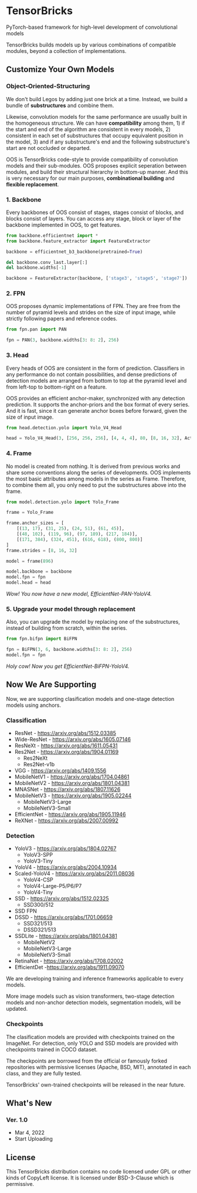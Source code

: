# TensorBricks
PyTorch-based framework for high-level development of convolutional models  

TensorBricks builds models up by various combinations of compatible modules, beyond a collection of implementations.  


## Customize Your Own Models 
### Object-Oriented-Structuring
We don't build Legos by adding just one brick at a time. Instead, we build a bundle of **substructures** and combine them.  

Likewise, convolution models for the same performance are usually built in the homogeneous structure. We can have **compatibility** among them, 1) if the start and end of the algorithm are consistent in every models, 2) consistent in each set of substructures that occupy equivalent position in the model, 3) and if any substructure's end and the following substructure's start are not occluded or departed.  

OOS is TensorBricks code-style to provide compatibility of convolution models and their sub-modules. OOS proposes explicit seperation between modules, and build their structural hierarchy in bottom-up manner. And this is very necessary for our main purposes, **combinational building** and **flexible replacement**.  


### 1. Backbone
Every backbones of OOS consist of stages, stages consist of blocks, and blocks consist of layers. You can access any stage, block or layer of the backbone implemented in OOS, to get features.  

```python
from backbone.efficientnet import *
from backbone.feature_extractor import FeatureExtractor

backbone = efficientnet_b3_backbone(pretrained=True)

del backbone.conv_last.layer[:]
del backbone.widths[-1]

backbone = FeatureExtractor(backbone, ['stage3', 'stage5', 'stage7'])
```

### 2. FPN
OOS proposes dynamic implementations of FPN. They are free from the number of pyramid levels and strides on the size of input image, while strictly following papers and reference codes.

```python
from fpn.pan import PAN

fpn = PAN(3, backbone.widths[3: 8: 2], 256)
```

### 3. Head
Every heads of OOS are consistent in the form of prediction. Classifiers in any performance do not contain possibilities, and dense predictions of detection models are arranged from bottom to top at the pyramid level and from left-top to bottom-right on a feature.  

OOS provides an efficient anchor-maker, synchronized with any detection prediction. It supports the anchor-priors and the box format of every series. And it is fast, since it can generate anchor boxes before forward, given the size of input image.  

```python
from head.detection.yolo import Yolo_V4_Head

head = Yolo_V4_Head(3, [256, 256, 256], [4, 4, 4], 80, [8, 16, 32], Act=nn.SiLU())
```

### 4. Frame
No model is created from nothing. It is derived from previous works and share some conventions along the series of developments. OOS implements the most basic attributes among models in the series as Frame. Therefore, to combine them all, you only need to put the substructures above into the frame.  

```python
from model.detection.yolo import Yolo_Frame

frame = Yolo_Frame

frame.anchor_sizes = [
    [(13, 17), (31, 25), (24, 51), (61, 45)],
    [(48, 102), (119, 96), (97, 189), (217, 184)],
    [(171, 384), (324, 451), (616, 618), (800, 800)]
]
frame.strides = [8, 16, 32]

model = frame(896)

model.backbone = backbone
model.fpn = fpn
model.head = head
```

*Wow! You now have a new model, EfficientNet-PAN-YoloV4.*  

### 5. Upgrade your model through replacement
Also, you can upgrade the model by replacing one of the substructures, instead of building from scratch, within the series.

```python
from fpn.bifpn import BiFPN

fpn = BiFPN(3, 6, backbone.widths[3: 8: 2], 256)
model.fpn = fpn
```

*Holy cow! Now you get EfficientNet-BiFPN-YoloV4.*  


## Now We Are Supporting
Now, we are supporting clasification models and one-stage detection models using anchors.  

### Classification
* ResNet - https://arxiv.org/abs/1512.03385
* Wide-ResNet - https://arxiv.org/abs/1605.07146
* ResNeXt - https://arxiv.org/abs/1611.05431
* Res2Net - https://arxiv.org/abs/1904.01169
    * Res2NeXt
    * Res2Net-v1b
* VGG - https://arxiv.org/abs/1409.1556
* MobileNetV1 - https://arxiv.org/abs/1704.04861
* MobileNetV2 - https://arxiv.org/abs/1801.04381
* MNASNet - https://arxiv.org/abs/1807.11626
* MobileNetV3 - https://arxiv.org/abs/1905.02244
    * MobileNetV3-Large
    * MobileNetV3-Small
* EfficientNet - https://arxiv.org/abs/1905.11946
* ReXNet - https://arxiv.org/abs/2007.00992

### Detection
* YoloV3 - https://arxiv.org/abs/1804.02767
    * YoloV3-SPP
    * YoloV3-Tiny
* YoloV4 - https://arxiv.org/abs/2004.10934
* Scaled-YoloV4 - https://arxiv.org/abs/2011.08036
    * YoloV4-CSP
    * YoloV4-Large-P5/P6/P7
    * YoloV4-Tiny
* SSD - https://arxiv.org/abs/1512.02325
    * SSD300/512
* SSD FPN
* DSSD - https://arxiv.org/abs/1701.06659
    * SSD321/513
    * DSSD321/513
* SSDLite - https://arxiv.org/abs/1801.04381
    * MobileNetV2
    * MobileNetV3-Large
    * MobileNetV3-Small
* RetinaNet - https://arxiv.org/abs/1708.02002
* EfficientDet -https://arxiv.org/abs/1911.09070

We are developing training and inference frameworks applicable to every models.  

More image models such as vision transformers, two-stage detection models and non-anchor detection models, segmentation models, will be updated.  

### Checkpoints
The clasification models are provided with checkpoints trained on the ImageNet. For detection, only YOLO and SSD models are provided with checkpoints trained in COCO dataset.  

The checkpoints are borrowed from the official or famously forked repositories with permissive licenses (Apache, BSD, MIT), annotated in each class, and they are fully tested.

TensorBricks' own-trained checkpoints will be released in the near future.  


## What's New
### Ver. 1.0
* Mar 4, 2022
* Start Uploading

## License
This TensorBricks distribution contains no code licensed under GPL or other kinds of CopyLeft license. It is licensed under BSD-3-Clause which is permissive.
